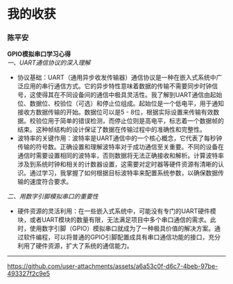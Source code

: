 # 我的收获
### 陈平安
**GPIO模拟串口学习心得**   
*一、UART通信协议的深入理解*
 
- 协议基础：UART（通用异步收发传输器）通信协议是一种在嵌入式系统中广泛应用的串行通信方式。它的异步特性意味着数据的传输不需要同步时钟信号，这使得其在不同设备间的通信中极具灵活性。我了解到UART通信由起始位、数据位、校验位（可选）和停止位组成。起始位是一个低电平，用于通知接收方数据传输的开始。数据位可以是5 - 8位，根据实际设置来传输有效数据。校验位用于简单的错误检测，而停止位则是高电平，标志着一个数据帧的结束。这种帧结构的设计保证了数据在传输过程中的准确性和完整性。
- 波特率的关键作用：波特率是UART通信中的一个核心概念，它代表了每秒钟传输的符号数。正确设置和理解波特率对于成功通信至关重要。不同的设备在通信时需要设置相同的波特率，否则数据将无法正确接收和解析。计算波特率涉及到系统时钟和相关的计数器设置，这需要对定时器等硬件资源有清晰的认识。通过学习，我掌握了如何根据目标波特率来配置系统参数，以确保数据传输的速度符合要求。

*二、用数字引脚模拟串口的重要性*
 
- 硬件资源的灵活利用：在一些嵌入式系统中，可能没有专门的UART硬件模块，或者UART模块的数量有限，无法满足项目中多个串口通信的需求。此时，使用数字引脚（GPIO）模拟串口就成为了一种极具价值的解决方案。通过软件编程，可以将普通的GPIO引脚配置成具有串口通信功能的接口，充分利用了硬件资源，扩大了系统的通信能力。
-------------------------------------------------------------------------------------------
      




https://github.com/user-attachments/assets/a6a53c0f-d6c7-4beb-97be-493327f2c9e5


